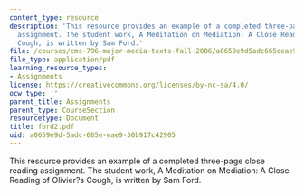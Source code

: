 ```yaml
---
content_type: resource
description: 'This resource provides an example of a completed three-page close reading
  assignment. The student work, A Meditation on Mediation: A Close Reading of Olivier?s
  Cough, is written by Sam Ford.'
file: /courses/cms-796-major-media-texts-fall-2006/a0659e9d5adc665eeae950b917c42905_ford2.pdf
file_type: application/pdf
learning_resource_types:
- Assignments
license: https://creativecommons.org/licenses/by-nc-sa/4.0/
ocw_type: ''
parent_title: Assignments
parent_type: CourseSection
resourcetype: Document
title: ford2.pdf
uid: a0659e9d-5adc-665e-eae9-50b917c42905
---
```

This resource provides an example of a completed three-page close reading assignment. The student work, A Meditation on Mediation: A Close Reading of Olivier?s Cough, is written by Sam Ford.